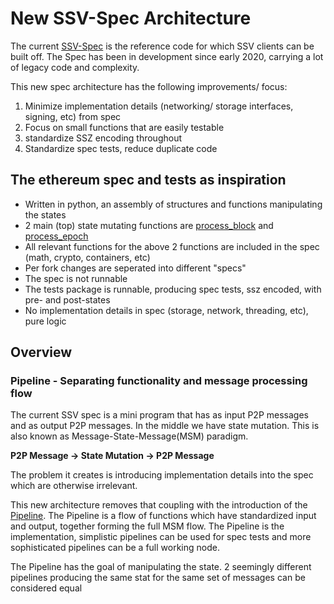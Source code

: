 # New SSV-Spec Architecture

The current [SSV-Spec](https://github.com/bloxapp/ssv-spec) is the reference code for which SSV clients can be built off. 
The Spec has been in development since early 2020, carrying a lot of legacy code and complexity.

This new spec architecture has the following improvements/ focus:
1) Minimize implementation details (networking/ storage interfaces, signing, etc) from spec
2) Focus on small functions that are easily testable
3) standardize SSZ encoding throughout 
4) Standardize spec tests, reduce duplicate code

## The ethereum spec and tests as inspiration
* Written in python, an assembly of structures and functions manipulating the states
* 2 main (top) state mutating functions are [process_block](https://github.com/ethereum/consensus-specs/blob/dev/specs/phase0/beacon-chain.md#block-processing) and [process_epoch](https://github.com/ethereum/consensus-specs/blob/dev/specs/phase0/beacon-chain.md#epoch-processing)
* All relevant functions for the above 2 functions are included in the spec (math, crypto, containers, etc)
* Per fork changes are seperated into different "specs"
* The spec is not runnable
* The tests package is runnable, producing spec tests, ssz encoded, with pre- and post-states
* No implementation details in spec (storage, network, threading, etc), pure logic

## Overview

### Pipeline - Separating functionality and message processing flow
The current SSV spec is a mini program that has as input P2P messages and as output P2P messages. In the middle we have state mutation. This is also known as Message-State-Message(MSM) paradigm.

**P2P Message -> State Mutation -> P2P Message**

The problem it creates is introducing implementation details into the spec which are otherwise irrelevant.

This new architecture removes that coupling with the introduction of the [Pipeline](../new_arch/pipeline/pipeline.go).
The Pipeline is a flow of functions which have standardized input and output, together forming the full MSM flow. The Pipeline is the implementation, simplistic pipelines can be used for spec tests and more sophisticated pipelines can be a full working node. 

The Pipeline has the goal of manipulating the state. 2 seemingly different pipelines producing the same stat for the same set of messages can be considered equal